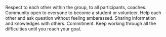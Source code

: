 Respect to each other within the group, to all participants, coaches.
Community open to everyone to become a student or volunteer. 
Help each other and ask question without feeling ambarassed.
Sharing information and knowledges with others.
Commitment. Keep working through all the difficulties until you reach your goal.
